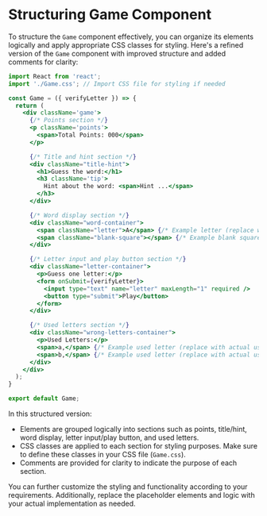 # Structuring Game Component

To structure the `Game` component effectively, you can organize its elements logically and apply appropriate CSS classes for styling. Here's a refined version of the `Game` component with improved structure and added comments for clarity:

```jsx
import React from 'react';
import './Game.css'; // Import CSS file for styling if needed

const Game = ({ verifyLetter }) => {
  return (
    <div className='game'>
      {/* Points section */}
      <p className='points'>
        <span>Total Points: 000</span>
      </p>

      {/* Title and hint section */}
      <div className="title-hint">
        <h1>Guess the word:</h1>
        <h3 className='tip'>
          Hint about the word: <span>Hint ...</span>
        </h3>
      </div>

      {/* Word display section */}
      <div className="word-container">
        <span className="letter">A</span> {/* Example letter (replace with actual word display logic) */}
        <span className="blank-square"></span> {/* Example blank square (replace with actual word display logic) */}
      </div>

      {/* Letter input and play button section */}
      <div className="letter-container">
        <p>Guess one letter:</p>
        <form onSubmit={verifyLetter}>
          <input type="text" name="letter" maxLength="1" required />
          <button type="submit">Play</button>
        </form>
      </div>

      {/* Used letters section */}
      <div className="wrong-letters-container">
        <p>Used Letters:</p>
        <span>a,</span> {/* Example used letter (replace with actual used letters display logic) */}
        <span>b,</span> {/* Example used letter (replace with actual used letters display logic) */}
      </div>
    </div>
  );
}

export default Game;
```

In this structured version:

- Elements are grouped logically into sections such as points, title/hint, word display, letter input/play button, and used letters.
- CSS classes are applied to each section for styling purposes. Make sure to define these classes in your CSS file (`Game.css`).
- Comments are provided for clarity to indicate the purpose of each section.

You can further customize the styling and functionality according to your requirements. Additionally, replace the placeholder elements and logic with your actual implementation as needed.
